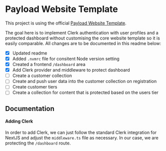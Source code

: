 # Payload Website Template

This project is using the official [Payload Website Template](https://github.com/payloadcms/payload/blob/main/templates/website).

The goal here is to implement Clerk authentication with user profiles and a protected dashboard without customising the core website template so it is easily comparable. All changes are to be documented in this readme below:

- [x] Updated readme
- [x] Added `.nvmrc` file for consitent Node version setting
- [x] Created a frontend `/dashboard` area
- [x] Add Clerk provider and middleware to protect dashboard
- [ ] Create a customer collection
- [ ] Create and push user data into the customer collection on registration
- [ ] Create customer tiers
- [ ] Create a collection for content that is protected based on the users tier

## Documentation

#### Adding Clerk

In order to add Clerk, we can just follow the standard Clerk integration for NextJS and adjust the `middleware.ts` file as necessary. In our case, we are protecting the `/dashboard` route.
